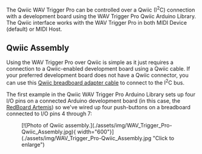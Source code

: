



The Qwiic WAV Trigger Pro can be controlled over a Qwiic (I<sup>2</sup>C) connection with a development board using the WAV Trigger Pro Qwiic Arduino Library. The Qwiic interface works with the WAV Trigger Pro in both MIDI Device (default) or MIDI Host. 

## Qwiic Assembly

Using the WAV Trigger Pro over Qwiic is simple as it just requires a connection to a Qwiic-enabled development board using a Qwiic cable. If your preferred development board does not have a Qwiic connector, you can use this [Qwiic breadboard adapter cable](https://www.sparkfun.com/products/17912) to connect to the I<sup>2</sup>C bus.

The first example in the Qwiic WAV Trigger Pro Arduino Library sets up four I/O pins on a connected Arduino development board (in this case, the [RedBoard Artemis](https://www.sparkfun.com/products/15444)) so we've wired up four push-buttons on a breadboard connected to I/O pins 4 through 7:

<figure markdown>
[![Photo of Qwiic assembly.](./assets/img/WAV_Trigger_Pro-Qwiic_Assembly.jpg){ width="600"}](./assets/img/WAV_Trigger_Pro-Qwiic_Assembly.jpg "Click to enlarge")
</figure>
